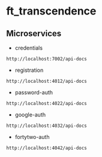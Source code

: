 # ft_transcendence

## Microservices

- credentials

`http://localhost:7002/api-docs`


- registration

`http://localhost:4012/api-docs`


- password-auth

`http://localhost:4022/api-docs`


- google-auth

`http://localhost:4032/api-docs`


- fortytwo-auth

`http://localhost:4042/api-docs`

